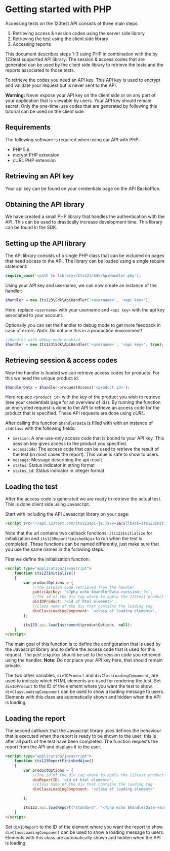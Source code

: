 # Getting started with PHP

Accessing tests on the 123test API consists of three main steps:

1. Retrieving access & session codes using the server side library
2. Retrieving the test using the client side library
3. Accessing reports

This document describes steps 1-3 using PHP in combination with the by 123test supported API library. The session & access codes that are generated can be used by the client side library to retrieve the tests and the reports associated to those tests.

To retrieve the codes you need an API key. This API key is used to encrypt and validate your request but is never sent to the API.

**Warning:** Never expose your API key on the client side or on any part of your application that is viewable by users. Your API key should remain secret. Only the one-time-use codes that are generated by following this tutorial can be used on the client side.


## Requirements

The following software is required when using our API with PHP:

* PHP 5.6
* mcrypt PHP extension
* cURL PHP extension

## Retrieving an API key

Your api key can be found on your credentials page on the API Backoffice.

## Obtaining the API library

We have created a small PHP library that handles the authentication with the API. This can be used to drastically increase development time. This library can be found in the SDK.

## Setting up the API library

The API library consists of a single PHP class that can be included on pages that need access to the API. The library
can be loaded using a single require statement:

```php
require_once('<path to library>/Its123/Sdk/ApiHandler.php');
```

Using your API key and username, we can now create an instance of the handler:

```php
$handler = new Its123\Sdk\ApiHandler('<username>', '<api key>');
```

Here, replace `<username>` with your username and `<api key>` with the api key associated to your account.

Optionally you can set the handler to debug mode to get more feedback in case of errors. *Note:* Do not use this in a production environment!

```php
//Handler with debug mode enabled
$handler = new Its123\Sdk\ApiHandler('<username>', '<api key>', true);
```

## Retrieving session & access codes

Now the handler is loaded we can retrieve access codes for products. For this we need the unique product id.

```php
$handlerData = $handler->requestAccess('<product id>');
```

Here replace `<product id>` with the key of the product you wish to retrieve (see your credentials page for an overview of ids). By running the function
an encrypted request is done to the API to retrieve an access code for the product that is specified. These API requests are
done using *cURL*.

After calling this function `$handlerData` is filled with with an instance of `stdClass` with the following fields:

* `session`: A one-use-only access code that is bound to your API key. This session key gives access to the product you specified.
* `accessCode`: The access code that can be used to retrieve the result of the test (in most cases the report). This value is safe to show to users.
* `message`: Message describing the api result
* `status`: Status indicator in string format
* `status_id`: Status indicator in integer format

## Loading the test

After the access code is generated we are ready to retrieve the actual test. This is done client side using Javascript.

Start with including the API Javascript library on your page:

```html
<script src="//api.123test.com/its123api-js.js?v=1&callback=its123Initialize&reportFinished=its123ReportFinishedAjax"></script>
```

Note that the url contains two callback functions: `its123Initialize` for initialization and `its123ReportFinishedAjax` to run when the test is completed. These functions can be named differently, just make sure that you use the same names in the following steps.

First we define the initialization function:

```html
<script type="application/javascript">
    function its123Initialize()
    {
        var productOptions = {
            //The session code retrieved from the handler
            publicApiKey: '<?php echo $handlerData->session; ?>',
            //The id of the div tag where to apply the 123test product
            divIDProduct: '<id of html element>',
            //Class name of the div that contains the loading tag
            divClassLoadingComponent: '<class of loading element>',
        };

        its123.api.loadInstrument(productOptions, null);
    }
</script>
```

The main goal of this function is to define the configuration that is used by the Javascript library and to define the access code that is used for this request. The `publicApiKey` should be set to the session code you retrieved using the handler.
**Note:** Do *not* place your API key here, that should remain private.

The two other variables, `divIDProduct` and `divClassLoadingComponent`, are used to indicate which HTML elements are used for rendering the test. Set `divIDProduct` to the ID of the element where you want the test to show. `divClassLoadingComponent` can be used to show a loading message to users. Elements with this class are automatically shown and hidden when the API is loading.

## Loading the report

The second callback that the Javascript library uses defines the behaviour that is executed when the report is ready to be shown to the user; this is after all parts of the test have been completed. The function requests the report from the API and displays it to the user.

```html
<script type="application/javascript">
    function its123ReportFinishedAjax()
    {
        var productOptions = {
            //The id of the div tag where to apply the 123test product
            divReportID: '<id of html element>',
            //Class name of the div that contains the loading tag
            divClassLoadingComponent: '<class of loading element>'

        };

        its123.api.loadReport("standard", "<?php echo $handlerData->accessCode; ?>"  ,productOptions);
    }
</script>
```

Set `divIDReport` to the ID of the element where you want the report to show. `divClassLoadingComponent` can be used to show a loading message to users. Elements with this class are automatically shown and hidden when the API is loading.
